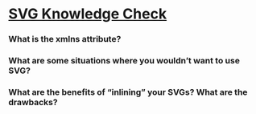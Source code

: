 # [SVG Knowledge Check](https://www.theodinproject.com/lessons/node-path-intermediate-html-and-css-svg#knowledge-check)

### What is the xmlns attribute?

### What are some situations where you wouldn’t want to use SVG?

### What are the benefits of “inlining” your SVGs? What are the drawbacks?
